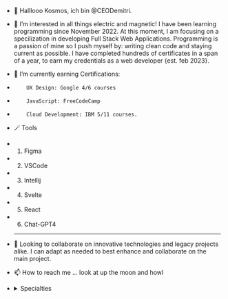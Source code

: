 - 👋 Halllooo Kosmos, ich bin @CEODemitri.
- 👀 I’m interested in all things electric and magnetic! I have been learning programming since November 2022. At this moment, I am focusing on a specilization in developing Full Stack Web Applications. Programming is a passion of mine so I push myself by: writing clean code and staying current as possible. I have completed hundreds of certificates in a span of a year, to earn my credentials as a web developer {est. feb 2023}.
- 🌱 I’m currently earning Certifications:
-         UX Design: Google 4/6 courses
-         JavaScript: FreeCodeCamp
-         Cloud Development: IBM 5/11 courses.
- 🪄 Tools
- 1. Figma 
- 2. VSCode
- 3. Intellij
- 4. Svelte
- 5. React
- 6. Chat-GPT4
  --------
- 💞️ Looking to collaborate on innovative technologies and legacy projects alike. I can adapt as needed to best enhance and collaborate on the main project.
- 📫 How to reach me ... look at up the moon and howl
- 
    <details>
    <summary>Specialties</summary>

    ### Skills are updated monthly At The Moment

    As A Full Stack Developer, I have a vast working knowledge across the board. 
      <details>
        <summary>Expert Knowledge</summary>
        <ul>
          0. HTML5/CSS3 + TailwindCSS <br/>
          1. Javascript <br/>
          2. MERN Stack <br/>
          3. T3 Stack <br/>
          4. Python <br/>
          5. Ruby & Rails 😍 <br/>
          6. UX Design <br/>
        </ul>
      </details>
      <details>
        <summary>Intermediate Knowledge</summary>
        <ul>
          0. Java <br/>
          1. Svelte/Kit <br/>
          2. React <br/>
          3. Docker <br/>
          4. Flutter <br/>
          5. Git/Github <br/>
          6. Cloud Development <br/>
          7. Branding/Identity
        </ul>
      </details>
      <hr />
      <details>
        <summary>Beginner Knowledge</summary>
        <ul>
          0. C# <br/>
          1. PHP <br/>
          2. Software Testing <br/>
          3. Jira
        </ul>
      </details>
    
    ```ruby
     puts "Zaijan People!"
    ```

<!---
CEODemitri/CEODemitri is a ✨ special ✨ repository because its `README.md` (this file) appears on your GitHub profile.
You can click the Preview link to take a look at your changes.
--->
